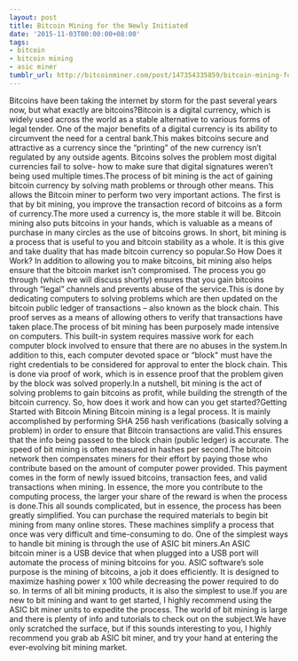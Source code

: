 ```yaml
---
layout: post
title: Bitcoin Mining for the Newly Initiated
date: '2015-11-03T00:00:00+08:00'
tags:
- bitcoin
- bitcoin mining
- asic miner
tumblr_url: http://bitcoinminer.com/post/147354335859/bitcoin-mining-for-the-newly-initiated
---
```

Bitcoins have been taking the internet by storm for the past several years now, but what exactly are bitcoins?Bitcoin is a digital currency, which is widely used across the world as a stable alternative to various forms of legal tender. One of the major benefits of a digital currency is its ability to circumvent the need for a central bank.This makes bitcoins secure and attractive as a currency since the “printing” of the new currency isn’t regulated by any outside agents. Bitcoins solves the problem most digital currencies fail to solve- how to make sure that digital signatures weren’t being used multiple times.The process of bit mining is the act of gaining bitcoin currency by solving math problems or through other means. This allows the Bitcoin miner to perform two very important actions. The first is that by bit mining, you improve the transaction record of bitcoins as a form of currency.The more used a currency is, the more stable it will be. Bitcoin mining also puts bitcoins in your hands, which is valuable as a means of purchase in many circles as the use of bitcoins grows. In short, bit mining is a process that is useful to you and bitcoin stability as a whole. It is this give and take duality that has made bitcoin currency so popular.So How Does it Work? In addition to allowing you to make bitcoins, bit mining also helps ensure that the bitcoin market isn’t compromised. The process you go through (which we will discuss shortly) ensures that you gain bitcoins through “legal” channels and prevents abuse of the service.This is done by dedicating computers to solving problems which are then updated on the bitcoin public ledger of transactions – also known as the block chain. This proof serves as a means of allowing others to verify that transactions have taken place.The process of bit mining has been purposely made intensive on computers. This built-in system requires massive work for each computer block involved to ensure that there are no abuses in the system.In addition to this, each computer devoted space or “block" must have the right credentials to be considered for approval to enter the block chain. This is done via proof of work, which is in essence proof that the problem given by the block was solved properly.In a nutshell, bit mining is the act of solving problems to gain bitcoins as profit, while building the strength of the bitcoin currency. So, how does it work and how can you get started?Getting Started with Bitcoin Mining Bitcoin mining is a legal process. It is mainly accomplished by performing SHA 256 hash verifications (basically solving a problem) in order to ensure that Bitcoin transactions are valid.This ensures that the info being passed to the block chain (public ledger) is accurate. The speed of bit mining is often measured in hashes per second.The bitcoin network then compensates miners for their effort by paying those who contribute based on the amount of computer power provided. This payment comes in the form of newly issued bitcoins, transaction fees, and valid transactions when mining. In essence, the more you contribute to the computing process, the larger your share of the reward is when the process is done.This all sounds complicated, but in essence, the process has been greatly simplified. You can purchase the required materials to begin bit mining from many online stores. These machines simplify a process that once was very difficult and time-consuming to do. One of the simplest ways to handle bit mining is through the use of ASIC bit miners.An ASIC bitcoin miner is a USB device that when plugged into a USB port will automate the process of mining bitcoins for you. ASIC software’s sole purpose is the mining of bitcoins, a job it does efficiently. It is designed to maximize hashing power x 100 while decreasing the power required to do so. In terms of all bit mining products, it is also the simplest to use.If you are new to bit mining and want to get started, I highly recommend using the ASIC bit miner units to expedite the process. The world of bit mining is large and there is plenty of info and tutorials to check out on the subject.We have only scratched the surface, but if this sounds interesting to you, I highly recommend you grab ab ASIC bit miner, and try your hand at entering the ever-evolving bit mining market.
